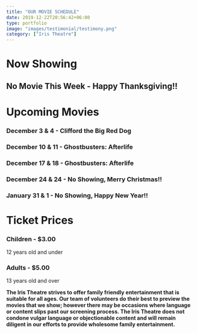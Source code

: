 ```yaml
---
title: "OUR MOVIE SCHEDULE"
date: 2019-12-22T20:56:42+06:00
type: portfolio
image: "images/testimonial/testimony.png"
category: ["Iris Theatre"]
---
```


# Now Showing 

## No Movie This Week - Happy Thanksgiving!!

# Upcoming Movies

### December 3 & 4 - Clifford the Big Red Dog

### December 10 & 11 - Ghostbusters: Afterlife

### December 17 & 18 - Ghostbusters: Afterlife

### December 24 & 24 - No Showing, Merry Christmas!!

### January 31 & 1 - No Showing, Happy New Year!!

# Ticket Prices

### Children - $3.00
12 years old and under

### Adults - $5.00 
13 years old and over

**The Iris Theatre strives to offer family friendly entertainment that is suitable for all ages. Our team of volunteers do their best to preview the movies that we show; however there may be occasions where language or content slips past our screening process. The Iris Theatre does not condone vulgar language or objectionable content and will remain diligent in our efforts to provide wholesome family entertainment.**
